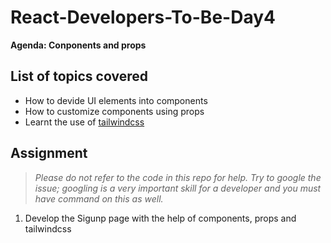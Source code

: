 # React-Developers-To-Be-Day4

**Agenda: Conponents and props**
## List of topics covered
* How to devide UI elements into components
* How to customize components using props
* Learnt the use of [tailwindcss](https://tailwindcss.com)

## Assignment
> *Please do not refer to the code in this repo for help. Try to google the issue; googling is a very important skill for a developer and you must have command on this as well.*
1. Develop the Sigunp page with the help of components, props and tailwindcss
